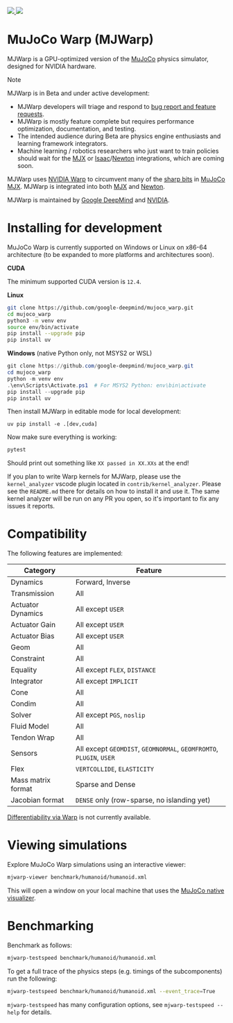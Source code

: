 <p>
  <a href="https://github.com/google-deepmind/mujoco_warp/actions/workflows/ci.yml?query=branch%3Amain" alt="GitHub Actions">
    <img src="https://img.shields.io/github/actions/workflow/status/google-deepmind/mujoco_warp/ci.yml?branch=main">
  </a>
  <a href="https://github.com/google-deepmind/mujoco_warp/blob/main/LICENSE" alt="License">
    <img src="https://img.shields.io/github/license/google-deepmind/mujoco_warp">
  </a>
</p>

# MuJoCo Warp (MJWarp)

MJWarp is a GPU-optimized version of the [MuJoCo](https://github.com/google-deepmind/mujoco) physics simulator, designed for NVIDIA hardware.

> [!NOTE]
> MJWarp is in Beta and under active development:
> * MJWarp developers will triage and respond to [bug report and feature requests](https://github.com/google-deepmind/mujoco_warp/issues).
> * MJWarp is mostly feature complete but requires performance optimization, documentation, and testing.
> * The intended audience during Beta are physics engine enthusiasts and learning framework integrators.
> * Machine learning / robotics researchers who just want to train policies should wait for the [MJX](https://mujoco.readthedocs.io/en/stable/mjx.html) or [Isaac](https://isaac-sim.github.io/IsaacLab/main/index.html)/[Newton](https://github.com/newton-physics/newton) integrations, which are coming soon.

MJWarp uses [NVIDIA Warp](https://github.com/NVIDIA/warp) to circumvent many of the [sharp bits](https://mujoco.readthedocs.io/en/stable/mjx.html#mjx-the-sharp-bits) in [MuJoCo MJX](https://mujoco.readthedocs.io/en/stable/mjx.html#). MJWarp is integrated into both [MJX](https://mujoco.readthedocs.io/en/stable/mjx.html) and [Newton](https://github.com/newton-physics/newton).

MJWarp is maintained by [Google DeepMind](https://deepmind.google/) and [NVIDIA](https://www.nvidia.com/).

# Installing for development

MuJoCo Warp is currently supported on Windows or Linux on x86-64 architecture (to be expanded to more platforms and architectures soon).

**CUDA**

The minimum supported CUDA version is `12.4`.

**Linux**
```bash
git clone https://github.com/google-deepmind/mujoco_warp.git
cd mujoco_warp
python3 -m venv env
source env/bin/activate
pip install --upgrade pip
pip install uv
```
**Windows**
(native Python only, not MSYS2 or WSL)

```powershell
git clone https://github.com/google-deepmind/mujoco_warp.git
cd mujoco_warp
python -m venv env
.\env\Scripts\Activate.ps1  # For MSYS2 Python: env\bin\activate
pip install --upgrade pip
pip install uv
```


Then install MJWarp in editable mode for local development:

```
uv pip install -e .[dev,cuda]
```

Now make sure everything is working:

```bash
pytest
```

Should print out something like `XX passed in XX.XXs` at the end!

If you plan to write Warp kernels for MJWarp, please use the `kernel_analyzer` vscode plugin located in `contrib/kernel_analyzer`.
Please see the `README.md` there for details on how to install it and use it.  The same kernel analyzer will be run on any PR
you open, so it's important to fix any issues it reports.

# Compatibility

The following features are implemented:

| Category           | Feature                                                                                                 |
| ------------------ | --------------------------------------------------------------------------------------------------------|
| Dynamics           | Forward, Inverse                                                                                        |
| Transmission       | All                                                                                                     |
| Actuator Dynamics  | All except `USER`                                                                                       |
| Actuator Gain      | All except `USER`                                                                                       |
| Actuator Bias      | All except `USER`                                                                                       |
| Geom               | All                                                                                                     |
| Constraint         | All                                                                                                     |
| Equality           | All except `FLEX`, `DISTANCE`                                                                           |
| Integrator         | All except `IMPLICIT`                                                                                   |
| Cone               | All                                                                                                     |
| Condim             | All                                                                                                     |
| Solver             | All except `PGS`, `noslip`                                                                              |
| Fluid Model        | All                                                                                             |
| Tendon Wrap        | All                                                                                                     |
| Sensors            | All except `GEOMDIST`, `GEOMNORMAL`, `GEOMFROMTO`, `PLUGIN`, `USER`                                     |
| Flex               | `VERTCOLLIDE`, `ELASTICITY`                                                                             |
| Mass matrix format | Sparse and Dense                                                                                        |
| Jacobian format    | `DENSE` only (row-sparse, no islanding yet)                                                             |

[Differentiability via Warp](https://nvidia.github.io/warp/modules/differentiability.html#differentiability) is not currently
available.

# Viewing simulations

Explore MuJoCo Warp simulations using an interactive viewer:

```bash
mjwarp-viewer benchmark/humanoid/humanoid.xml
```

This will open a window on your local machine that uses the [MuJoCo native visualizer](https://mujoco.readthedocs.io/en/stable/programming/visualization.html).

# Benchmarking

Benchmark as follows:

```bash
mjwarp-testspeed benchmark/humanoid/humanoid.xml
```

To get a full trace of the physics steps (e.g. timings of the subcomponents) run the following:

```bash
mjwarp-testspeed benchmark/humanoid/humanoid.xml --event_trace=True
```

`mjwarp-testspeed` has many configuration options, see ```mjwarp-testspeed --help``` for details.
